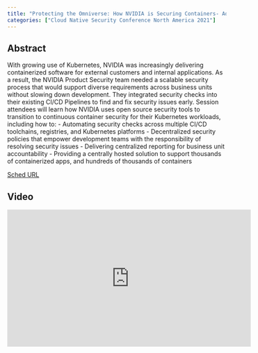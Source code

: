 ```yaml
---
title: "Protecting the Omniverse: How NVIDIA is Securing Containers- Adam Wallis, NVIDIA"
categories: ["Cloud Native Security Conference North America 2021"]
---
```


## Abstract

With growing use of Kubernetes, NVIDIA was increasingly delivering containerized software for external customers and internal applications. As a result, the NVIDIA Product Security team needed a scalable security process that would support diverse requirements across business units without slowing down development. They integrated security checks into their existing CI/CD Pipelines to find and fix security issues early. Session attendees will learn how NVIDIA uses open source security tools to transition to continuous container security for their Kubernetes workloads, including how to: - Automating security checks across multiple CI/CD toolchains, registries, and Kubernetes platforms - Decentralized security policies that empower development teams with the responsibility of resolving security issues - Delivering centralized reporting for business unit accountability - Providing a centrally hosted solution to support thousands of containerized apps, and hundreds of thousands of containers

[Sched URL](https://cloudnativesecurityconna21.sched.com/event/c25db0a3e9b1e629938360663b86f135)

## Video

<iframe width='560' height='315' src='https://www.youtube.com/embed/KtLKxkiZQ-M' frameborder='0' allow='accelerometer; autoplay; encrypted-media; gyroscope; picture-in-picture' allowfullscreen></iframe>

